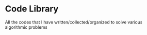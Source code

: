 # Code Library

All the codes that I have written/collected/organized to solve various algorithmic problems
